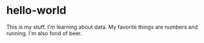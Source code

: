 # hello-world
This is my stuff.
I'm learning about data.
My favorite things are numbers and running.
I'm also fond of beer.
